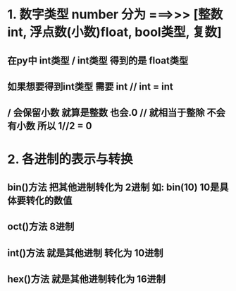 # 1. 数字类型 number 分为 ===>>> [整数 int,  浮点数(小数)float, bool类型, 复数]

## 在py中 int类型 / int类型 得到的是 float类型
## 如果想要得到int类型  需要 int // int  = int
## / 会保留小数 就算是整数 也会.0   // 就相当于整除 不会有小数 所以 1//2 = 0



# 2. 各进制的表示与转换
## bin()方法 把其他进制转化为    2进制  如: bin(10)  10是具体要转化的数值
## oct()方法                    8进制
## int()方法 就是其他进制 转化为 10进制
## hex()方法 就是其他进制转化为  16进制